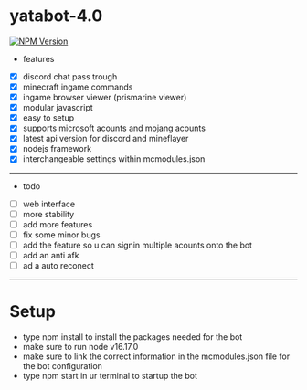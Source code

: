 # yatabot-4.0
[![NPM Version](https://badge.fury.io/js/esta.svg?style=flat)](https://npmjs.org/package/esta)

- features
 - [X] discord chat pass trough
 - [X] minecraft ingame commands
 - [X] ingame browser viewer (prismarine viewer)
 - [X] modular javascript
 - [X] easy to setup
 - [X] supports microsoft acounts and mojang acounts
 - [X] latest api version for discord and mineflayer
 - [X] nodejs framework
 - [X] interchangeable settings within mcmodules.json
  ___________________________________________________
  - todo
   - [ ] web interface
   - [ ] more stability
   - [ ] add more features
   - [ ] fix some minor bugs
   - [ ] add the feature so u can signin multiple acounts onto the bot
   - [ ] add an anti afk
   - [ ] ad a auto reconect
 
 _____________________________________________________
 
 # Setup
 
 - type npm install to install the packages needed for the bot
 - make sure to run node v16.17.0 
 - make sure to link the correct information in the mcmodules.json file for the bot configuration
 - type npm start in ur terminal to startup the bot


